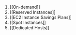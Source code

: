 1. [[On-demand]]
2. [[Reserved Instances]]
3. [[EC2 Instance Savings Plans]]
4. [[Spot Instances]]
5. [[Dedicated Hosts]]